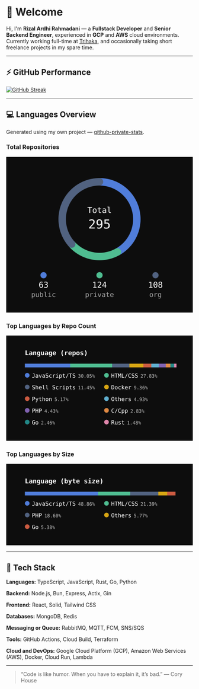 # 👋 Welcome

Hi, I'm **Rizal Ardhi Rahmadani** — a **Fullstack Developer** and **Senior Backend Engineer**, experienced in **GCP** and **AWS** cloud environments.  
Currently working full-time at [Trihaka](https://trihaka.id), and occasionally taking short freelance projects in my spare time.

---

## ⚡ GitHub Performance

[![GitHub Streak](https://streak-stats.demolab.com/?user=reyzeal&theme=dark)](https://git.io/streak-stats)

---

## 💻 Languages Overview
Generated using my own project — [github-private-stats](https://github.com/reyzeal/github-private-stats).

### Total Repositories
![Total Repositories](./repo_total.svg)

### Top Languages by Repo Count
![Top Languages by Repo Count](./lang_repo.svg)

### Top Languages by Size
![Top Languages by Size](./lang_size.svg)

---

## 🧰 Tech Stack

**Languages:** TypeScript, JavaScript, Rust, Go, Python

**Backend:** Node.js, Bun, Express, Actix, Gin

**Frontend:** React, Solid, Tailwind CSS

**Databases:** MongoDB, Redis

**Messaging or Queue:** RabbitMQ, MQTT, FCM, SNS/SQS

**Tools:** GitHub Actions, Cloud Build, Terraform

**Cloud and DevOps:** Google Cloud Platform (GCP), Amazon Web Services (AWS), Docker, Cloud Run, Lambda  

---

> “Code is like humor. When you have to explain it, it’s bad.” — Cory House
